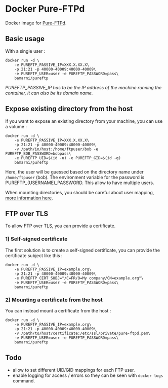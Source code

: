 # Docker Pure-FTPd

Docker image for [Pure-FTPd](https://www.pureftpd.org/project/pure-ftpd).

## Basic usage

With a single user :

```
docker run -d \
    -e PUREFTP_PASSIVE_IP=XXX.X.XX.X\
    -p 21:21 -p 40000-40009:40000-40009\
    -e PUREFTP_USER=user -e PUREFTP_PASSWORD=pass\
    bamarni/pureftp
```

*PUREFTP_PASSIVE_IP has to be the IP address of the machine running the container, it can also be its domain name.*

## Expose existing directory from the host

If you want to expose an existing directory from your machine, you can use a volume :

```
docker run -d \
    -e PUREFTP_PASSIVE_IP=XXX.X.XX.X\
    -p 21:21 -p 40000-40009:40000-40009\
    -v /path/in/host:/home/ftpuser/bob -e PUREFTP_BOB_PASSWORD=bobpass\
    -e PUREFTP_UID=$(id -u) -e PUREFTP_GID=$(id -g)
    bamarni/pureftp
```

Here, the user will be guessed based on the directory name under `/home/ftpuser` (bob). The environment variable
for the password is PUREFTP_(USERNAME)_PASSWORD. This allow to have multiple users.

When mounting directories, you should be careful about user mapping,
[more information here](http://blog.kaliop.com/en/blog/2015/05/27/docker-in-real-life-the-tricky-parts/#user-ids-mapping).

## FTP over TLS

To allow FTP over TLS, you can provide a certificate.

### 1) Self-signed certificate

The first solution is to create a self-signed certificate, you can provide the certificate subject like this :

```
docker run -d \
    -e PUREFTP_PASSIVE_IP=example.org\
    -p 21:21 -p 40000-40009:40000-40009\
    -e PUREFTP_CERT_SUBJ="/C=FR/O=My company/CN=example.org"\
    -e PUREFTP_USER=user -e PUREFTP_PASSWORD=pass\
    bamarni/pureftp
```

### 2) Mounting a certificate from the host

You can instead mount a certificate from the host :

```
docker run -d \
    -e PUREFTP_PASSIVE_IP=example.org\
    -p 21:21 -p 40000-40009:40000-40009\
    -v /path/to/host/certificate:/etc/ssl/private/pure-ftpd.pem\
    -e PUREFTP_USER=user -e PUREFTP_PASSWORD=pass\
    bamarni/pureftp
```

## Todo

* allow to set different UID/GID mappings for each FTP user.
* enable logging for access / errors so they can be seen with `docker logs` command.
